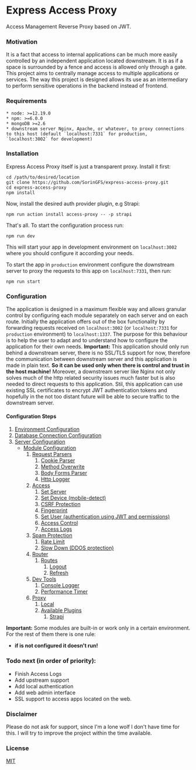 # Express Access Proxy

Access Management Reverse Proxy based on JWT.

### Motivation

It is a fact that access to internal applications can be much more easily controlled by an independent application located downstream. It is as if a space is surrounded by a fence and access is allowed only through a gate. This project aims to centrally manage access to multiple applications or services. The way this project is designed allows its use as an intermediary to perform sensitive operations in the backend instead of frontend.

### Requirements

    * node: >=12.19.0
    * npm: >=6.0.0
    * mongoDB >=2.6
    * downstream server Nginx, Apache, or whatever, to proxy connections to this host (default `localhost:7331` for production, `localhost:3002` for development)

### Installation

Express Access Proxy itself is just a transparent proxy. Install it first:

```shell
cd /path/to/desired/location
git clone https://github.com/SorinGFS/express-access-proxy.git 
cd express-access-proxy
npm install
```

Now, install the desired auth provider plugin, e.g Strapi:

```shell
npm run action install access-proxy -- -p strapi
```

That's all. To start the configuration process run:

```shell
npm run dev
```

This will start your app in development environment on `localhost:3002` where you should configure it according your needs.

To start the app in `production` environment configure the downstream server to proxy the requests to this app on `localhost:7331`, then run:

```shell
npm run start
```

### Configuration

The application is designed in a maximum flexible way and allows granular control by configuring each module separately on each server and on each route. Initially the application offers out of the box functionality by forwarding requests received on `localhost:3002` (or `localhost:7331` for `production` environment) to `localhost:1337`. The purpose for this behaviour is to help the user to adapt and to understand how to configure the application for their own needs. 
**Important:** This application should only run behind a downstream server, there is no SSL/TLS support for now, therefore the communication between downstream server and this application is made in plain text. **So it can be used only when there is control and trust in the host machine!** Moreover, a downstream server like Nginx not only solves much of the http related security issues much faster but is also needed to direct requests to this application. Stil, this application can use existing SSL certificates to encrypt JWT authentication tokens and hopefully in the not too distant future will be able to secure traffic to the downstream server.

#### Configuration Steps

1. [Environment Configuration](config/env)
1. [Database Connection Configuration](config/connections)
1. [Server Configuration](config/servers)
    - [Module Configuration](middlewares)
        1. [Request Parsers](middlewares/request-parsers)
            1. [Cookie Parser](middlewares/request-parsers/cookie-parser)
            1. [Method Overwrite](middlewares/request-parsers/method-override)
            1. [Body Forms Parser](middlewares/request-parsers/body-forms-parser)
            1. [Http Logger](middlewares/request-parsers/volleyball)
        1. [Access](middlewares/access)
            1. [Set Server](middlewares/access/set-server)
            1. [Set Device (mobile-detect)](middlewares/access/mobile-detect)
            1. [CSRF Protection](middlewares/access/csrf-protection)
            1. [Fingerprint](middlewares/access/fingerprint)
            1. [Set User (authentication using JWT and permissions)](middlewares/access/set-user)
            1. [Access Control](middlewares/access/access-control)
            1. [Access Logs](middlewares/access/access-logs)
        1. [Spam Protection](middlewares/spam-protection)
            1. [Rate Limit](middlewares/spam-protection/rate-limit)
            1. [Slow Down (DDOS protection)](middlewares/spam-protection/slow-down)
        1. [Router](router)
            1. [Routes](router/routes)
                1. [Logout](router/routes/logout)
                1. [Refresh](router/routes/refresh)
        1. [Dev Tools](middlewares/dev-tools)
            1. [Console Logger](middlewares/dev-tools/console-logger)
            1. [Performance Timer](middlewares/dev-tools/performance-timer)
        1. [Proxy](middlewares/proxy)
            1. [Local](middlewares/proxy/local)
            1. [Available Plugins](middlewares/proxy#plugins)
                1. [Strapi](https://github.com/SorinGFS/strapi-access-proxy#strapi-access-proxy)

**Important:** Some modules are built-in or work only in a certain environment. For the rest of them there is one rule:
- **if is not configured it doesn't run!**

### Todo next (in order of priority):

- Finish Access Logs
- Add upstream support
- Add local authentication
- Add web admin interface
- SSL support to access apps located on the web.

### Disclaimer

Please do not ask for support, since I'm a lone wolf I don't have time for this. I will try to improve the project within the time available.

### License

[MIT](LICENSE)
